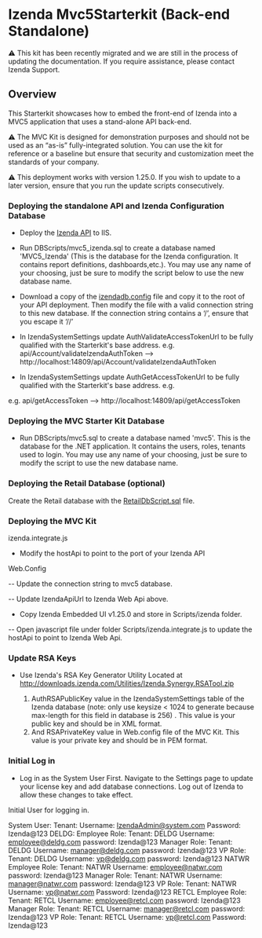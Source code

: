 # Izenda Mvc5Starterkit (Back-end Standalone)

 :warning: This kit has been recently migrated and we are still in the process of updating the documentation. If you require assistance, please contact Izenda Support.
 
 
## Overview
This Starterkit showcases how to embed the front-end of Izenda into a MVC5 application that uses a stand-alone API back-end.

 :warning: The MVC Kit is designed for demonstration purposes and should not be used as an “as-is” fully-integrated solution. You can use the kit for reference or a baseline but ensure that security and customization meet the standards of your company.
 
 :warning: This deployment works with version 1.25.0. If you wish to update to a later version, ensure that you run the update scripts consecutively.

### Deploying the standalone API and Izenda Configuration Database

- Deploy the <a href="https://downloads.izenda.com/v1.25.0/API.zip">Izenda API</a> to IIS.

- Run DBScripts/mvc5_izenda.sql to create a database named 'MVC5_Izenda' (This is the database for the Izenda configuration. It contains report definitions, dashboards,etc.). You may use any name of your choosing, just be sure to modify the script below to use the new database name.

- Download a copy of the <a href="https://github.com/Izenda7Series/Mvc5StarterKit/blob/master/Mvc5StarterKit/izendadb.config">izendadb.config</a> file and copy it to the root of your API deployment. Then modify the file with a valid connection string to this new database. If the connection string contains a ‘/’, ensure that you escape it ‘//’

- In IzendaSystemSettings update AuthValidateAccessTokenUrl to be fully qualified with the Starterkit's base address. e.g. api/Account/validateIzendaAuthToken --> http://localhost:14809/api/Account/validateIzendaAuthToken

- In IzendaSystemSettings update AuthGetAccessTokenUrl to be fully qualified with the Starterkit's base address. e.g. 

e.g. api/getAccessToken --> http://localhost:14809/api/getAccessToken

### Deploying the MVC Starter Kit Database

- Run DBScripts/mvc5.sql to create a database named 'mvc5'. This is the database for the .NET application. It contains the users, roles, tenants used to login. You may use any name of your choosing, just be sure to modify the script to use the new database name.

### Deploying the Retail Database (optional)

Create the Retail database with the <a  href="https://github.com/Izenda7Series/Angular2Starterkit/blob/master/DbScripts/RetailDbScript.sql">RetailDbScript.sql</a> file.

 

### Deploying the MVC Kit

izenda.integrate.js

- Modify the hostApi to point to the port of your Izenda API

Web.Config

-- Update the connection string to mvc5 database.

-- Update IzendaApiUrl to Izenda Web Api above.

- Copy Izenda Embedded UI v1.25.0 and store in Scripts/izenda folder.

-- Open javascript file under folder Scripts/izenda.integrate.js to update the hostApi to point to Izenda Web Api. 

### Update RSA Keys

- Use Izenda's RSA Key Generator Utility Located at http://downloads.izenda.com/Utilities/Izenda.Synergy.RSATool.zip

  1. AuthRSAPublicKey value in the IzendaSystemSettings table of the Izenda database (note: only use keysize < 1024 to generate because max-length for this field in database is 256) . This value is your public key and should be in XML format.
  2. And RSAPrivateKey value in Web.config file of the MVC Kit. This value is your private key and should be in PEM format.

 

### Initial Log in

- Log in as the System User First. Navigate to the Settings page to update your license key and add database connections. Log out of Izenda to allow these changes to take effect.

Initial User for logging in.

System User:
Tenant:
Username: IzendaAdmin@system.com
Password: Izenda@123
DELDG:
Employee Role:
Tenant: DELDG
Username: employee@deldg.com
password: Izenda@123
Manager Role:
Tenant: DELDG
Username: manager@deldg.com
password: Izenda@123
VP Role:
Tenant: DELDG
Username: vp@deldg.com
password: Izenda@123
NATWR
Employee Role:
Tenant: NATWR
Username: employee@natwr.com
password: Izenda@123
Manager Role:
Tenant: NATWR
Username: manager@natwr.com
password: Izenda@123
VP Role:
Tenant: NATWR
Username: vp@natwr.com
Password: Izenda@123
RETCL
Employee Role:
Tenant: RETCL
Username: employee@retcl.com
password: Izenda@123
Manager Role:
Tenant: RETCL
Username: manager@retcl.com
password: Izenda@123
VP Role:
Tenant: RETCL
Username: vp@retcl.com
Password: Izenda@123
